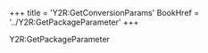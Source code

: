 +++
title = 'Y2R:GetConversionParams'
BookHref = '../Y2R:GetPackageParameter'
+++

Y2R:GetPackageParameter
